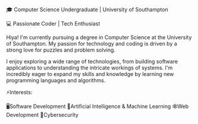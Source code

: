 🎓 Computer Science Undergraduate | University of Southampton

💻 Passionate Coder | Tech Enthusiast

Hiya! I'm currently pursuing a degree in Computer Science at the University of Southampton. My passion for technology and coding is driven by a strong love for puzzles and problem solving.

I enjoy exploring a wide range of technologies, from building software applications to understanding the intricate workings of systems. I'm incredibly eager to expand my skills and knowledge by learning new programming languages and algorithms.

⚡️Interests:

🖥️Software Development
🤖Artificial Intelligence & Machine Learning
🕸️Web Development
🚨Cybersecurity

<!---
Josephacbg/Josephacbg is a ✨ special ✨ repository because its `README.md` (this file) appears on your GitHub profile.
You can click the Preview link to take a look at your changes.
--->
